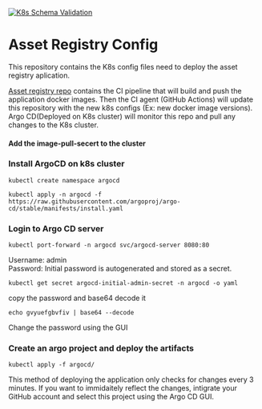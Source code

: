 [![K8s Schema Validation](https://github.com/linux-training-group-1/asset-registry-config/actions/workflows/ci.yaml/badge.svg)](https://github.com/linux-training-group-1/asset-registry-config/actions/workflows/ci.yaml)
# Asset Registry Config
This repository contains the K8s config files need to deploy the asset registry aplication.<br>

[Asset registry repo](https://github.com/linux-training-group-1/asset-registry) contains the CI pipeline that will build and push the application docker images. Then the CI agent (GitHub Actions) will update this repository with the new k8s configs (Ex: new docker image versions).<br>
Argo CD(Deployed on K8s cluster) will monitor this repo and pull any changes to the K8s cluster.<br>

#### Add the image-pull-secert to the cluster

### Install ArgoCD on k8s cluster <br>

```
kubectl create namespace argocd
```

```
kubectl apply -n argocd -f https://raw.githubusercontent.com/argoproj/argo-cd/stable/manifests/install.yaml
```
### Login to Argo CD server
```
kubectl port-forward -n argocd svc/argocd-server 8080:80
```
Username: admin<br>
Password: Initial password is autogenerated and stored as a secret.
```
kubectl get secret argocd-initial-admin-secret -n argocd -o yaml
```
copy the password and base64 decode it<br>
```
echo gvyuefgbvfiv | base64 --decode
```
Change the password using the GUI <br>
### Create an argo project and deploy the artifacts<br>
```
kubectl apply -f argocd/
```
This method of deploying the application only checks for changes every 3 minutes. If you want to immidaitely reflect the changes, intigrate your GitHub account and select this project using the Argo CD GUI. 

